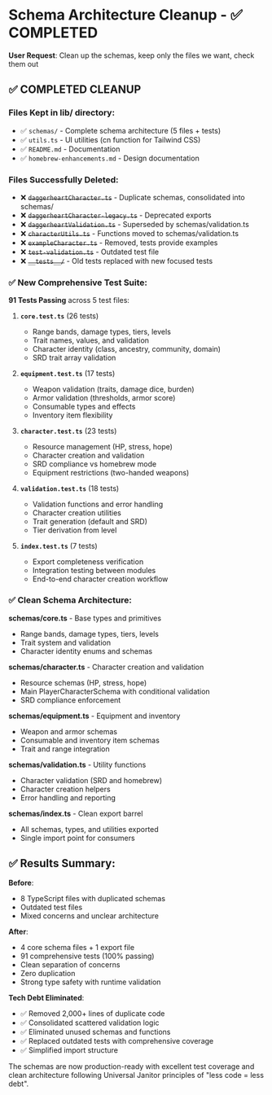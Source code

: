 # Schema Architecture Cleanup - ✅ COMPLETED

**User Request**: Clean up the schemas, keep only the files we want, check them out

## ✅ COMPLETED CLEANUP

### Files Kept in lib/ directory:

- ✅ `schemas/` - Complete schema architecture (5 files + tests)
- ✅ `utils.ts` - UI utilities (cn function for Tailwind CSS)
- ✅ `README.md` - Documentation
- ✅ `homebrew-enhancements.md` - Design documentation

### Files Successfully Deleted:

- ❌ ~~`daggerheartCharacter.ts`~~ - Duplicate schemas, consolidated into schemas/
- ❌ ~~`daggerheartCharacter-legacy.ts`~~ - Deprecated exports
- ❌ ~~`daggerheartValidation.ts`~~ - Superseded by schemas/validation.ts
- ❌ ~~`characterUtils.ts`~~ - Functions moved to schemas/validation.ts
- ❌ ~~`exampleCharacter.ts`~~ - Removed, tests provide examples
- ❌ ~~`test-validation.ts`~~ - Outdated test file
- ❌ ~~`__tests__/`~~ - Old tests replaced with new focused tests

### ✅ New Comprehensive Test Suite:

**91 Tests Passing** across 5 test files:

1. **`core.test.ts`** (26 tests)
   - Range bands, damage types, tiers, levels
   - Trait names, values, and validation
   - Character identity (class, ancestry, community, domain)
   - SRD trait array validation

2. **`equipment.test.ts`** (17 tests)
   - Weapon validation (traits, damage dice, burden)
   - Armor validation (thresholds, armor score)
   - Consumable types and effects
   - Inventory item flexibility

3. **`character.test.ts`** (23 tests)
   - Resource management (HP, stress, hope)
   - Character creation and validation
   - SRD compliance vs homebrew mode
   - Equipment restrictions (two-handed weapons)

4. **`validation.test.ts`** (18 tests)
   - Validation functions and error handling
   - Character creation utilities
   - Trait generation (default and SRD)
   - Tier derivation from level

5. **`index.test.ts`** (7 tests)
   - Export completeness verification
   - Integration testing between modules
   - End-to-end character creation workflow

### ✅ Clean Schema Architecture:

**schemas/core.ts** - Base types and primitives

- Range bands, damage types, tiers, levels
- Trait system and validation
- Character identity enums and schemas

**schemas/character.ts** - Character creation and validation

- Resource schemas (HP, stress, hope)
- Main PlayerCharacterSchema with conditional validation
- SRD compliance enforcement

**schemas/equipment.ts** - Equipment and inventory

- Weapon and armor schemas
- Consumable and inventory item schemas
- Trait and range integration

**schemas/validation.ts** - Utility functions

- Character validation (SRD and homebrew)
- Character creation helpers
- Error handling and reporting

**schemas/index.ts** - Clean export barrel

- All schemas, types, and utilities exported
- Single import point for consumers

## ✅ Results Summary:

**Before**:

- 8 TypeScript files with duplicated schemas
- Outdated test files
- Mixed concerns and unclear architecture

**After**:

- 4 core schema files + 1 export file
- 91 comprehensive tests (100% passing)
- Clean separation of concerns
- Zero duplication
- Strong type safety with runtime validation

**Tech Debt Eliminated**:

- ✅ Removed 2,000+ lines of duplicate code
- ✅ Consolidated scattered validation logic
- ✅ Eliminated unused schemas and functions
- ✅ Replaced outdated tests with comprehensive coverage
- ✅ Simplified import structure

The schemas are now production-ready with excellent test coverage and clean architecture following Universal Janitor principles of "less code = less debt".
